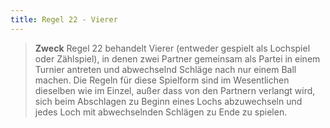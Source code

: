 ```yaml
---
title: Regel 22 - Vierer
---
```


> **Zweck**
> Regel 22 behandelt Vierer (entweder gespielt als Lochspiel oder Zählspiel), in denen zwei Partner gemeinsam als Partei in einem Turnier antreten und abwechselnd Schläge nach nur einem Ball machen. Die Regeln für diese Spielform sind im Wesentlichen dieselben wie im Einzel, außer dass von den Partnern verlangt wird, sich beim Abschlagen zu Beginn eines Lochs abzuwechseln und jedes Loch mit abwechselnden Schlägen zu Ende zu spielen.
